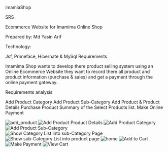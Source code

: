 imamiaShop

SRS

Ecommerce Website for Imamima Online Shop

Prepared by: Md Yasin Arif

Technology:

Jsf,
Primeface,
Hibernate &
MySql
Requirements

Imamima Shop wants to develop there product selling system using an Online Ecommerce Website they want to record there all product and product information (purchase & sales) and get a payment through the online payment gateway.

Requirements analysis 

Add Product Category
Add Product Sub-Category
Add Product & Product Details
Purchase Product
Summary of the Select Products list.
Make Online Payment 

![add_product](https://user-images.githubusercontent.com/43033523/64164931-ddd12200-ce65-11e9-809e-d9793b444811.png)
![Add Product   Product Details](https://user-images.githubusercontent.com/43033523/64164925-dd388b80-ce65-11e9-8471-2b124de26460.png)
![Add Product Category](https://user-images.githubusercontent.com/43033523/64164927-dd388b80-ce65-11e9-9e49-67abd4523913.png)
![Add Product Sub-Category](https://user-images.githubusercontent.com/43033523/64164929-ddd12200-ce65-11e9-9ff4-99df6e925e2f.png)
![Show Category List into sub-Category Page](https://user-images.githubusercontent.com/43033523/64164934-df024f00-ce65-11e9-87cd-13fdef05ed5b.png)
![Show sub-Category List into product page](https://user-images.githubusercontent.com/43033523/64164936-df024f00-ce65-11e9-93f8-04d0e315b870.png)
![home](https://user-images.githubusercontent.com/43033523/64164932-de69b880-ce65-11e9-8a0b-91f40ff53af1.png)
![Add to Cart](https://user-images.githubusercontent.com/43033523/64164930-ddd12200-ce65-11e9-856f-7397d5704e07.png)
![Make Payment](https://user-images.githubusercontent.com/43033523/64164933-de69b880-ce65-11e9-9883-c0164531de3b.png)
![View Cart](https://user-images.githubusercontent.com/43033523/64164938-df024f00-ce65-11e9-984e-04c4bc82bffe.png)
